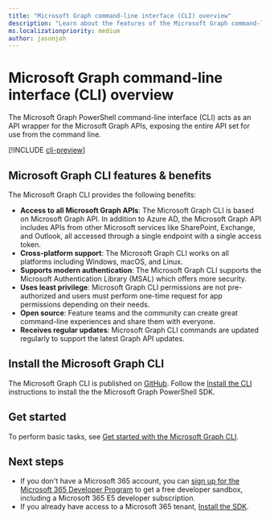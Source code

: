```yaml
---
title: "Microsoft Graph command-line interface (CLI) overview"
description: "Learn about the features of the Microsoft Graph command-line interface that can help you derive insights and analytics, and build unique, intelligent apps."
ms.localizationpriority: medium
author: jasonjoh
---
```


# Microsoft Graph command-line interface (CLI) overview

The Microsoft Graph PowerShell command-line interface (CLI) acts as an API wrapper for the Microsoft Graph APIs, exposing the entire API set for use from the command line.

[!INCLUDE [cli-preview](../../includes/cli-preview.md)]

## Microsoft Graph CLI features & benefits

The Microsoft Graph CLI provides the following benefits:

- **Access to all Microsoft Graph APIs**: The Microsoft Graph CLI is based on Microsoft Graph API. In addition to Azure AD, the Microsoft Graph API includes APIs from other Microsoft services like SharePoint, Exchange, and Outlook, all accessed through a single endpoint with a single access token.
- **Cross-platform support**: The Microsoft Graph CLI works on all platforms including Windows, macOS, and Linux.
- **Supports modern authentication**: The Microsoft Graph CLI supports the Microsoft Authentication Library (MSAL) which offers more security.
- **Uses least privilege**: Microsoft Graph CLI permissions are not pre-authorized and users must perform one-time request for app permissions depending on their needs.
- **Open source**: Feature teams and the community can create great command-line experiences and share them with everyone.
- **Receives regular updates**: Microsoft Graph CLI commands are updated regularly to support the latest Graph API updates.

## Install the Microsoft Graph CLI

The Microsoft Graph CLI is published on [GitHub](https://github.com/microsoftgraph/msgraph-cli). Follow the [Install the CLI](installation.md) instructions to install the the Microsoft Graph PowerShell SDK.

## Get started

To perform basic tasks, see [Get started with the Microsoft Graph CLI](get-started.md).

## Next steps

- If you don't have a Microsoft 365 account, you can [sign up for the Microsoft 365 Developer Program](https://developer.microsoft.com/microsoft-365/dev-program) to get a free developer sandbox, including a Microsoft 365 E5 developer subscription.
- If you already have access to a Microsoft 365 tenant, [Install the SDK](installation.md).
